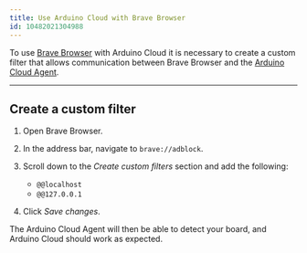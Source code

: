 ```yaml
---
title: Use Arduino Cloud with Brave Browser
id: 10482021304988
---
```


To use [Brave Browser](https://brave.com/) with Arduino Cloud it is necessary to create a custom filter that allows communication between Brave Browser and the [Arduino Cloud Agent](https://create.arduino.cc/getting-started/plugin/welcome).

---

## Create a custom filter

1. Open Brave Browser.

1. In the address bar, navigate to `brave://adblock`.

1. Scroll down to the _Create custom filters_ section and add the following:

    * `@@localhost`
    * `@@127.0.0.1`

1. Click _Save changes_.

The Arduino Cloud Agent will then be able to detect your board, and Arduino Cloud should work as expected.
